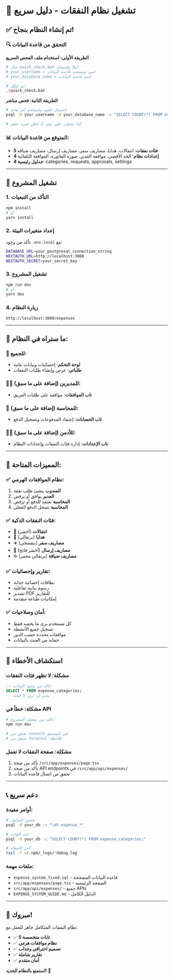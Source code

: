 # 🚀 تشغيل نظام النفقات - دليل سريع

## ✅ تم إنشاء النظام بنجاح!

### 🔍 التحقق من قاعدة البيانات

**الطريقة الأولى: استخدام ملف الفحص السريع**
```bash
# عدّل quick_check.bat أولاً واستبدل:
# your_username = اسم مستخدم قاعدة البيانات
# your_database_name = اسم قاعدة البيانات

# ثم شغّل:
.\quick_check.bat
```

**الطريقة الثانية: فحص مباشر**
```bash
# استبدل القيم واستخدم أمر واحد:
psql -U your_username -d your_database_name -c "SELECT COUNT(*) FROM expense_categories;"

# إذا حصلت على رقم 5، فكل شيء جاهز!
```

### 📊 المتوقع من قاعدة البيانات:
- **5 فئات نفقات**: انتقالات، هدايا، مصاريف سفر، مصاريف إرسال، مصاريف ضيافة
- **4 إعدادات نظام**: الحد الأقصى، موافقة المدير، صورة الفاتورة، الموافقة التلقائية
- **4 جداول رئيسية**: categories, requests, approvals, settings

---

## 🔧 تشغيل المشروع

### 1. التأكد من التبعيات
```bash
npm install
# أو
yarn install
```

### 2. إعداد متغيرات البيئة
تأكد من وجود `.env.local` مع:
```bash
DATABASE_URL=your_postgresql_connection_string
NEXTAUTH_URL=http://localhost:3000
NEXTAUTH_SECRET=your_secret_key
```

### 3. تشغيل المشروع
```bash
npm run dev
# أو
yarn dev
```

### 4. زيارة النظام
```
http://localhost:3000/expenses
```

---

## 🎯 ما ستراه في النظام:

### 📱 للجميع:
- **لوحة التحكم**: إحصائيات وبيانات عامة
- **طلباتي**: عرض وإنشاء طلبات النفقات

### 👨‍💼 للمديرين (إضافة على ما سبق):
- **تاب الموافقات**: موافقة على طلبات الفريق

### 🧮 للمحاسبة (إضافة على ما سبق):
- **تاب الحسابات**: إعتماد المدفوعات وتسجيل الدفع

### 👨‍💻 للأدمن (إضافة على ما سبق):
- **تاب الإعدادات**: إدارة فئات النفقات وإعدادات النظام

---

## 🎨 المميزات المتاحة:

### ✅ نظام الموافقات الهرمي:
1. **المندوب** ينشئ طلب نفقة
2. **المدير** يوافق أو يرفض
3. **المحاسبة** تعتمد للدفع أو ترفض
4. **المحاسبة** تسجل الدفع الفعلي

### ✅ فئات النفقات الذكية:
- 🚗 **انتقالات** (أخضر)
- 🎁 **هدايا** (برتقالي) 
- ✈️ **مصاريف سفر** (بنفسجي)
- 🚛 **مصاريف إرسال** (أخضر فاتح)
- ☕ **مصاريف ضيافة** (برتقالي محمر)

### ✅ تقارير وإحصائيات:
- بطاقات إحصائية جذابة
- رسوم بيانية تفاعلية
- تصدير PDF للتقارير
- إمكانيات طباعة متقدمة

### ✅ أمان وصلاحيات:
- كل مستخدم يرى ما يخصه فقط
- تسجيل جميع الأنشطة
- موافقات محددة حسب الدور
- حماية من العبث بالبيانات

---

## 🔧 استكشاف الأخطاء

### مشكلة: لا تظهر فئات النفقات
```sql
-- تأكد من وجود البيانات:
SELECT * FROM expense_categories;
-- يجب أن ترى 5 فئات
```

### مشكلة: خطأ في API
```bash
# تأكد من تشغيل المشروع:
npm run dev

# تحقق من console في المتصفح
# تحقق من terminal للأخطاء
```

### مشكلة: صفحة النفقات لا تعمل
1. تأكد من صحة `/src/app/expenses/page.tsx`
2. تأكد من صحة API endpoints في `/src/app/api/expenses/`
3. تحقق من اتصال قاعدة البيانات

---

## 📞 دعم سريع

### أوامر مفيدة:
```bash
# فحص الجداول
psql -d your_db -c "\dt expense_*"

# عدد الفئات
psql -d your_db -c "SELECT COUNT(*) FROM expense_categories;"

# آخر الأخطاء
tail -f ~/.npm/_logs/*debug.log
```

### ملفات مهمة:
- `expense_system_fixed.sql` - قاعدة البيانات المصححة
- `src/app/expenses/page.tsx` - الصفحة الرئيسية
- `src/app/api/expenses/` - جميع APIs
- `EXPENSE_SYSTEM_GUIDE.md` - الدليل الكامل

---

## 🎉 مبروك!

نظام النفقات المتكامل جاهز للعمل مع:
- ✅ **5 تابات متخصصة**
- ✅ **نظام موافقات هرمي**
- ✅ **تصميم احترافي وجذاب**
- ✅ **تقارير شاملة**
- ✅ **أمان متقدم**

**استمتع بالنظام الجديد! 🚀**